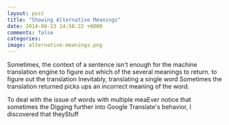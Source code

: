```yaml
---
layout: post
title: "Showing Alternative Meanings"
date: 2014-06-23 14:58:22 +0000
comments: false
categories: 
image: alternative-meanings.png
---
```


Sometimes, the context of a sentence isn't enough for the machine translation engine to figure out which of the several meanings to return. 
to figure out the translation Inevitably, translating a single word Sometimes the translation returned picks ups an incorrect meaning of the word.

To deal with the issue of words with multiple meaEver notice that sometimes the Digging further into Google Translate's behavior, I discovered that theyStuff 
